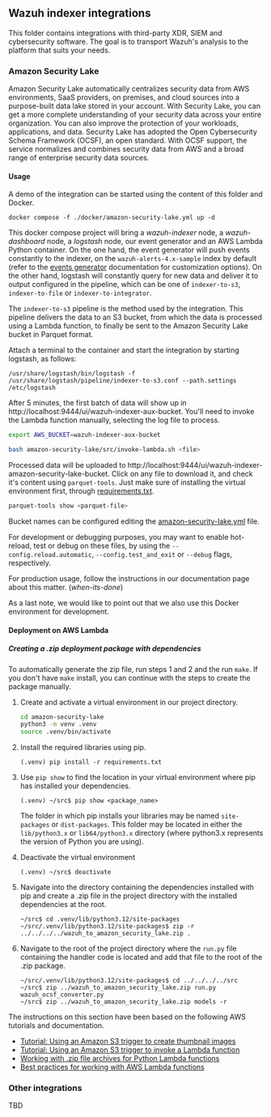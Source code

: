 ## Wazuh indexer integrations

This folder contains integrations with third-party XDR, SIEM and cybersecurity software. 
The goal is to transport Wazuh's analysis to the platform that suits your needs.

### Amazon Security Lake

Amazon Security Lake automatically centralizes security data from AWS environments, SaaS providers, 
on premises, and cloud sources into a purpose-built data lake stored in your account. With Security Lake, 
you can get a more complete understanding of your security data across your entire organization. You can 
also improve the protection of your workloads, applications, and data. Security Lake has adopted the 
Open Cybersecurity Schema Framework (OCSF), an open standard. With OCSF support, the service normalizes 
and combines security data from AWS and a broad range of enterprise security data sources.

#### Usage

A demo of the integration can be started using the content of this folder and Docker.

```console
docker compose -f ./docker/amazon-security-lake.yml up -d
```

This docker compose project will bring a *wazuh-indexer* node, a *wazuh-dashboard* node, 
a *logstash* node, our event generator and an AWS Lambda Python container. On the one hand, the event generator will push events 
constantly to the indexer, on the `wazuh-alerts-4.x-sample` index by default (refer to the [events 
generator](./tools/events-generator/README.md) documentation for customization options).
On the other hand, logstash will constantly query for new data and deliver it to output configured in the 
pipeline, which can be one of `indexer-to-s3`, `indexer-to-file` or `indexer-to-integrator`.

The `indexer-to-s3` pipeline is the method used by the integration. This pipeline delivers
the data to an S3 bucket, from which the data is processed using a Lambda function, to finally
be sent to the Amazon Security Lake bucket in Parquet format.
<!-- TODO continue with S3 credentials setup -->

Attach a terminal to the container and start the integration by starting logstash, as follows:

```console
/usr/share/logstash/bin/logstash -f /usr/share/logstash/pipeline/indexer-to-s3.conf --path.settings /etc/logstash
```

After 5 minutes, the first batch of data will show up in http://localhost:9444/ui/wazuh-indexer-aux-bucket.
You'll need to invoke the Lambda function manually, selecting the log file to process.

```bash
export AWS_BUCKET=wazuh-indexer-aux-bucket

bash amazon-security-lake/src/invoke-lambda.sh <file>
```

Processed data will be uploaded to http://localhost:9444/ui/wazuh-indexer-amazon-security-lake-bucket. Click on any file to download it,
and check it's content using `parquet-tools`. Just make sure of installing the virtual environment first, through [requirements.txt](./amazon-security-lake/).

```bash
parquet-tools show <parquet-file>
```

Bucket names can be configured editing the [amazon-security-lake.yml](./docker/amazon-security-lake.yml) file.

For development or debugging purposes, you may want to enable hot-reload, test or debug on these files, 
by using the `--config.reload.automatic`, `--config.test_and_exit` or `--debug` flags, respectively.

For production usage, follow the instructions in our documentation page about this matter.
(_when-its-done_)

As a last note, we would like to point out that we also use this Docker environment for development.

#### Deployment on AWS Lambda

##### Creating a .zip deployment package with dependencies

To automatically generate the zip file, run steps 1 and 2 and the run `make`. If you don't
have `make` install, you can continue with the steps to create the package manually.

1. Create and activate a virtual environment in our project directory.
    ```bash
    cd amazon-security-lake
    python3 -m venv .venv
    source .venv/bin/activate
    ```

2. Install the required libraries using pip.
    ```console
    (.venv) pip install -r requirements.txt
    ```

3. Use `pip show` to find the location in your virtual environment where pip has installed your dependencies.
    ```console
    (.venv) ~/src$ pip show <package_name>
    ```
    The folder in which pip installs your libraries may be named `site-packages` or `dist-packages`. This folder may be located in either the `lib/python3.x` or `lib64/python3.x` directory (where python3.x represents the version of Python you are using).

4. Deactivate the virtual environment
    ```console
    (.venv) ~/src$ deactivate
    ```

5. Navigate into the directory containing the dependencies installed with pip and create a .zip file in the project directory with the installed dependencies at the root.
    ```console
    ~/src$ cd .venv/lib/python3.12/site-packages
    ~/src/.venv/lib/python3.12/site-packages$ zip -r ../../../../wazuh_to_amazon_security_lake.zip .
    ```

6. Navigate to the root of the project directory where the `run.py` file containing the handler code is located and add that file to the root of the .zip package. 
    ```console
    ~/src/.venv/lib/python3.12/site-packages$ cd ../../../../src
    ~/src$ zip ../wazuh_to_amazon_security_lake.zip run.py wazuh_ocsf_converter.py
    ~/src$ zip ../wazuh_to_amazon_security_lake.zip models -r
    ```

The instructions on this section have been based on the following AWS tutorials and documentation. 

* [Tutorial: Using an Amazon S3 trigger to create thumbnail images](https://docs.aws.amazon.com/lambda/latest/dg/with-s3-tutorial.html)
* [Tutorial: Using an Amazon S3 trigger to invoke a Lambda function](https://docs.aws.amazon.com/lambda/latest/dg/with-s3-example.html)
* [Working with .zip file archives for Python Lambda functions](https://docs.aws.amazon.com/lambda/latest/dg/python-package.html)
* [Best practices for working with AWS Lambda functions](https://docs.aws.amazon.com/lambda/latest/dg/best-practices.html)

### Other integrations

TBD
